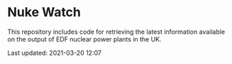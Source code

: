 # Nuke Watch

This repository includes code for retrieving the latest information available on the output of EDF nuclear power plants in the UK.

Last updated: 2021-03-20 12:07